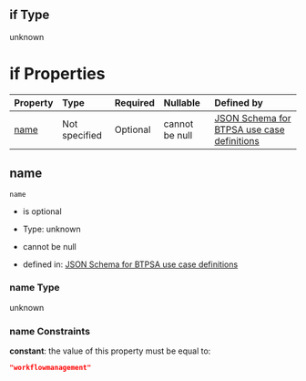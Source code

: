 ## if Type

unknown

# if Properties

| Property      | Type          | Required | Nullable       | Defined by                                                                                                                                                                                                          |
| :------------ | :------------ | :------- | :------------- | :------------------------------------------------------------------------------------------------------------------------------------------------------------------------------------------------------------------ |
| [name](#name) | Not specified | Optional | cannot be null | [JSON Schema for BTPSA use case definitions](btpsa-usecase-properties-services-items-allof-1-then-allof-120-if-properties-name.md "undefined#/properties/services/items/allOf/1/then/allOf/120/if/properties/name") |

## name



`name`

*   is optional

*   Type: unknown

*   cannot be null

*   defined in: [JSON Schema for BTPSA use case definitions](btpsa-usecase-properties-services-items-allof-1-then-allof-120-if-properties-name.md "undefined#/properties/services/items/allOf/1/then/allOf/120/if/properties/name")

### name Type

unknown

### name Constraints

**constant**: the value of this property must be equal to:

```json
"workflowmanagement"
```

